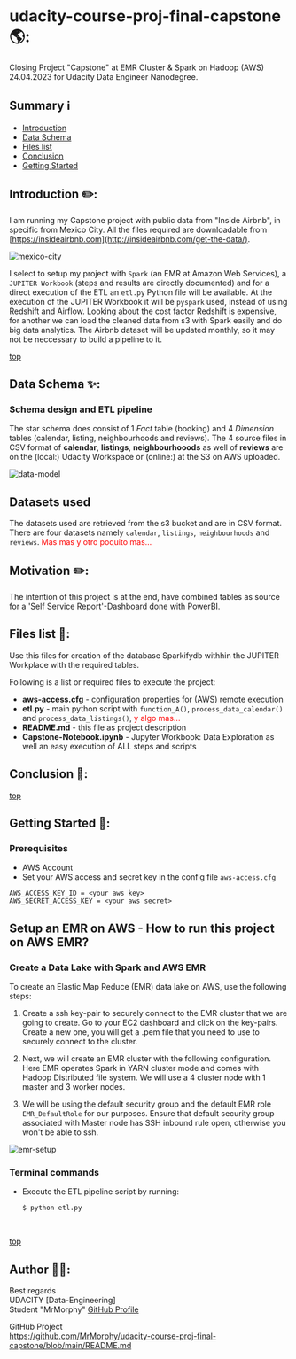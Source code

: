 # udacity-course-proj-final-capstone 🌎:
Closing Project "Capstone" at EMR Cluster &amp; Spark on Hadoop (AWS) 24.04.2023 for Udacity Data Engineer Nanodegree.

## Summary ℹ️
* [Introduction](#introduction)
* [Data Schema](#data-schema)
* [Files list](#files-list)
* [Conclusion](#Conclusion)
* [Getting Started](#getting-started)


## Introduction ✏️:

I am running my Capstone project with public data from "Inside Airbnb", in specific from Mexico City. 
All the files required are downloadable from [https://insideairbnb.com](http://insideairbnb.com/get-the-data/). 

![mexico-city](images/IMAGE-Airbnb-Mexico-City-ZoomedIn.jpg)

I select to setup my project with `Spark` (an EMR at Amazon Web Services), a `JUPITER Workbook` (steps and results are directly documented) and for a direct execution of the ETL an `etl.py` Python file will be available.
At the execution of the JUPITER Workbook it will be `pyspark` used, instead of using Redshift and Airflow.
Looking about the cost factor Redshift is expensive, for another we can load the cleaned data from s3 with Spark easily and do big data analytics. 
The Airbnb dataset will be updated monthly, so it may not be neccessary to build a pipeline to it. 

[top](#summary)

## Data Schema ✨:

### Schema design and ETL pipeline

The star schema does consist of 1 *Fact* table (booking) and 4 *Dimension* tables (calendar, listing, neighbourhoods and reviews). The 4 source files in CSV format of **calendar**, **listings**, **neighbourhooods** as well of **reviews** are on the (local:) Udacity Workspace or (online:) at the S3 on AWS uploaded.

![data-model](images/IMAGE-Data-Model.jpg)


## Datasets used
The datasets used are retrieved from the s3 bucket and are in CSV format. There are four datasets namely `calendar`, `listings`, `neighbourhoods` and `reviews`. 
<font color="red">Mas mas y otro poquito mas...</font>


## Motivation ✏️:
The intention of this project is at the end, have combined tables as source for a 'Self Service Report'-Dashboard done with PowerBI. 


## Files list 📎:

Use this files for creation of the database Sparkifydb withhin the JUPITER Workplace with the required tables.  

Following is a list or required files to execute the project: 
* **aws-access.cfg** - configuration properties for (AWS) remote execution
* **etl.py** - main python script with `function_A()`, `process_data_calendar()` and `process_data_listings()`, <font color="red">y algo mas...</font>
* **README.md** - this file as project description
* **Capstone-Notebook.ipynb** - Jupyter Workbook: Data Exploration as well an easy execution of ALL steps and scripts

## Conclusion 🏁:



[top](#summary)

## Getting Started 📖:

### Prerequisites

- AWS Account
- Set your AWS access and secret key in the config file `aws-access.cfg`  
  
```
AWS_ACCESS_KEY_ID = <your aws key>
AWS_SECRET_ACCESS_KEY = <your aws secret>
```

## Setup an EMR on AWS - How to run this project on AWS EMR?

### Create a Data Lake with Spark and AWS EMR

To create an Elastic Map Reduce (EMR) data lake on AWS, use the following steps:

1. Create a ssh key-pair to securely connect to the EMR cluster that we are going to create. Go to your EC2 dashboard and click on the key-pairs. Create a new one, you will get a .pem file that you need to use to securely connect to the cluster.

2. Next, we will create an EMR cluster with the following configuration. Here EMR operates Spark in YARN cluster mode and comes with Hadoop Distributed file system. We will use a 4 cluster node with 1 master and 3 worker nodes.

3. We will be using the default security group and the default EMR role `EMR_DefaultRole` for our purposes. Ensure that default security group associated with Master node has SSH inbound rule open, otherwise you won't be able to ssh. 

![emr-setup](images/IMAGE-EMR-Setup.jpg)


### Terminal commands 

* Execute the ETL pipeline script by running:
    ```
    $ python etl.py
    ```


<br>


[top](#summary)


## Author 🕵️‍♂️:

Best regards  
UDACITY [Data-Engineering]  
Student "MrMorphy" [GitHub Profile](https://github.com/MrMorphy)

GitHub Project  
https://github.com/MrMorphy/udacity-course-proj-final-capstone/blob/main/README.md
